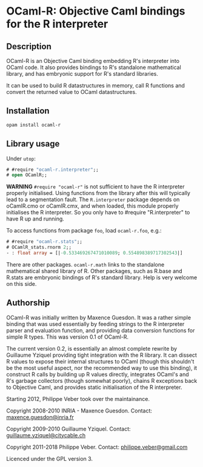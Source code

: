 # OCaml-R: Objective Caml bindings for the R interpreter

## Description

OCaml-R is an Objective Caml binding embedding R's interpreter into
OCaml code. It also provides bindings to R's standalone mathematical
library, and has embryonic support for R's standard libraries.

It can be used to build R datastructures in memory, call R functions
and convert the returned value to OCaml datastructures.

## Installation

```sh
opam install ocaml-r
```

## Library usage

Under `utop`:

```ocaml
# #require "ocaml-r.interpreter";;
# open OCamlR;;
```

**WARNING** `#require "ocaml-r"` is not sufficient to have the R
interpreter properly initialised. Using functions from the library
after this will typically lead to a segmentation fault. The
`R.interpreter` package depends on oCamlR.cmo or oCamlR.cmx, and when
loaded, this module properly initialises the R interpreter. So you
only have to #require "R.interpreter" to have R up and running.

To access functions from package `foo`, load `ocaml-r.foo`, e.g.:
```ocaml
# #require "ocaml-r.stats";;
# OCamlR_stats.rnorm 2;;
- : float array = [|-0.533469267471010089; 0.554898389717302543|]
```

There are other packages. `ocaml-r.math` links to the standalone
mathematical shared library of R. Other packages, such as R.base and
R.stats are embryonic bindings of R's standard library. Help is very
welcome on this side.



Authorship
----------

OCaml-R was initially written by Maxence Guesdon. It was a rather
simple binding that was used essentially by feeding strings to the R
interpreter parser and evaluation function, and providing data
conversion functions for simple R types. This was version 0.1 of
OCaml-R.

The current version 0.2, is essentially an almost complete rewrite
by Guillaume Yziquel providing tight integration with the R library.
It can dissect R values to expose their internal structures to OCaml
(though this shouldn't be the most useful aspect, nor the recommended
way to use this binding), it construct R calls by building up R values
directly, integrates OCaml's and R's garbage collectors (though somewhat
poorly), chains R exceptions back to Objective Caml, and provides static
initialisation of the R interpreter.

Starting 2012, Philippe Veber took over the maintainance.


Copyright 2008-2010 INRIA - Maxence Guesdon.
Contact: maxence.guesdon@inria.fr

Copyright 2009-2010 Guillaume Yziquel.
Contact: guillaume.yziquel@citycable.ch

Copyright 2011-2018 Philippe Veber.
Contact: philippe.veber@gmail.com

Licenced under the GPL version 3.
